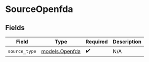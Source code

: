 # SourceOpenfda


## Fields

| Field                                  | Type                                   | Required                               | Description                            |
| -------------------------------------- | -------------------------------------- | -------------------------------------- | -------------------------------------- |
| `source_type`                          | [models.Openfda](../models/openfda.md) | :heavy_check_mark:                     | N/A                                    |